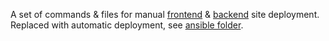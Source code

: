 A set of commands & files for manual [frontend](https://github.com/gsoldatov/site_frontend) & [backend](https://github.com/gsoldatov/site_backend) site deployment. Replaced with automatic deployment, see [ansible folder](https://github.com/gsoldatov/site_deployment/tree/master/ansible).
